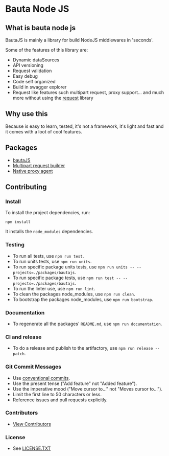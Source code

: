 # Bauta Node JS

## What is bauta node js

BautaJS is mainly a library for build NodeJS middlewares in 'seconds'.

Some of the features of this library are:

- Dynamic dataSources
- API versioning
- Request validation
- Easy debug
- Code self organized
- Build in swagger explorer
- Request like features such multipart request, proxy support... and much more without using the [request](https://github.com/request/request) library

## Why use this

Because is easy to learn, tested, it's not a framework, it's light and fast and it comes with a loot of cool features.

## Packages

- [bautaJS](./packages/bautajs)
- [Multipart request builder](./packages/multipart-request-builder)
- [Native proxy agent](./packages/native-proxy-agent)

## Contributing

### Install

To install the project dependencies, run:

```console
npm install
```

It installs the `node_modules` dependencies.

### Testing

- To run all tests, use `npm run test`.
- To run units tests, use `npm run units`.
- To run specific package units tests, use `npm run units -- --projects=./packages/bautajs`.
- To run specific package tests, use `npm run test -- --projects=./packages/bautajs`.
- To run the linter use, use `npm run lint`.
- To clean the packages node_modules, use `npm run clean`.
- To bootstrap the packages node_modules, use `npm run bootstrap`.

### Documentation

- To regenerate all the packages' `README.md`, use `npm run documentation`.

### CI and release

- To do a release and publish to the artifactory, use `npm run release -- patch`.

### Git Commit Messages

- Use [conventional commits](https://www.conventionalcommits.org).
- Use the present tense ("Add feature" not "Added feature").
- Use the imperative mood ("Move cursor to..." not "Moves cursor to...").
- Limit the first line to 50 characters or less.
- Reference issues and pull requests explicitly.

### Contributors

- [View Contributors](https://github.axa.com/Digital/bauta-nodejs/graphs/contributors)

### License

- See [LICENSE.TXT](./LICENSE.TXT)
